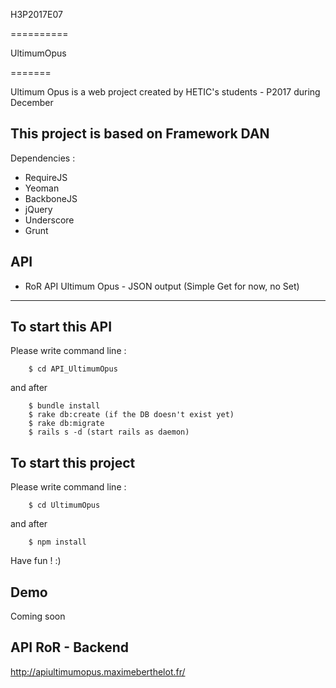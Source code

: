 
H3P2017E07

==========

UltimumOpus

=======


Ultimum Opus is a web project created by HETIC's students - P2017 during December

## This project is based on Framework DAN

Dependencies :
- RequireJS
- Yeoman
- BackboneJS
- jQuery
- Underscore
- Grunt

## API
- RoR API Ultimum Opus - JSON output (Simple Get for now, no Set)

------------

## To start this API

Please write command line :

```
    $ cd API_UltimumOpus
```

and after

```
    $ bundle install
    $ rake db:create (if the DB doesn't exist yet)
    $ rake db:migrate
    $ rails s -d (start rails as daemon)
```

## To start this project

Please write command line :

```
    $ cd UltimumOpus
```

and after

```
    $ npm install
```

Have fun ! :)

## Demo

Coming soon

## API RoR - Backend

http://apiultimumopus.maximeberthelot.fr/
